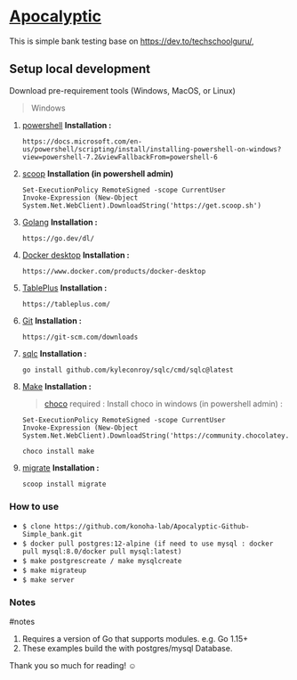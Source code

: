 # [Apocalyptic](#apocalyptic)

This is simple bank testing base on https://dev.to/techschoolguru/, 

## Setup local development
Download pre-requirement tools (Windows, MacOS, or Linux)

> Windows

1. [powershell](https://docs.microsoft.com/en-us/powershell/scripting/install/installing-powershell-on-windows?view=powershell-7.2&viewFallbackFrom=powershell-6)
    **Installation :**

    ```
    https://docs.microsoft.com/en-us/powershell/scripting/install/installing-powershell-on-windows?view=powershell-7.2&viewFallbackFrom=powershell-6
    ```

2. [scoop](https://scoop.sh/)
**Installation (in powershell admin)**
     
    ```
    Set-ExecutionPolicy RemoteSigned -scope CurrentUser
    Invoke-Expression (New-Object System.Net.WebClient).DownloadString('https://get.scoop.sh')
    ```

3. [Golang](https://go.dev/dl/)
**Installation :**

    ```
    https://go.dev/dl/
    ```

4. [Docker desktop](https://www.docker.com/products/docker-desktop)
**Installation :**

    ```
    https://www.docker.com/products/docker-desktop
    ```

5. [TablePlus](https://tableplus.com/)
**Installation :**

    ```
    https://tableplus.com/
    ```

4. [Git](https://git-scm.com/downloads)
**Installation :**

    ```
    https://git-scm.com/downloads
    ```

5. [sqlc](https://sqlc.dev/)
**Installation :**

    ```
    go install github.com/kyleconroy/sqlc/cmd/sqlc@latest
    ```


6. [Make](http://gnuwin32.sourceforge.net/packages/make.htm)
**Installation :**
    > [choco](https://chocolatey.org/install) required :
        Install choco in windows (in powershell admin) :

   ```
   Set-ExecutionPolicy RemoteSigned -scope CurrentUser
   Invoke-Expression (New-Object System.Net.WebClient).DownloadString('https://community.chocolatey.org/install.ps1')
   ```

    ```
    choco install make
    ```

7. [migrate](https://github.com/golang-migrate/migrate/tree/master/cmd/migrate#installation)
**Installation :**

    ```
    scoop install migrate
    ```

### How to use
- ```$ clone https://github.com/konoha-lab/Apocalyptic-Github-Simple_bank.git```
- ```$ docker pull postgres:12-alpine (if need to use mysql : docker pull mysql:8.0/docker pull mysql:latest)```
- ```$ make postgrescreate / make mysqlcreate```
- ```$ make migrateup```
- ```$ make server```

### Notes
#notes
1.  Requires a version of Go that supports modules. e.g. Go 1.15+
2.  These examples build the with postgres/mysql Database. 

Thank you so much for reading! ☺
